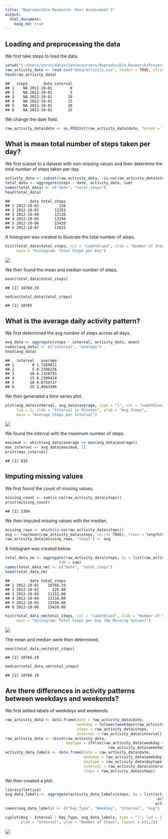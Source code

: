 ```yaml
---
title: "Reproducible Research: Peer Assessment 1"
output: 
  html_document:
    keep_md: true
---
```



## Loading and preprocessing the data
We first take steps to load the data.

```r
setwd("C:/Users/shrut/datasciencecoursera/Reproducible_Research/Project_1")
raw_activity_data <- read.csv("data/activity.csv", header = TRUE, stringsAsFactors = FALSE)
head(raw_activity_data)
```

```
##   steps       date interval
## 1    NA 2012-10-01        0
## 2    NA 2012-10-01        5
## 3    NA 2012-10-01       10
## 4    NA 2012-10-01       15
## 5    NA 2012-10-01       20
## 6    NA 2012-10-01       25
```

We change the date field.

```r
raw_activity_data$date <- as.POSIXct(raw_activity_data$date, format = "%Y-%m-%d")
```

## What is mean total number of steps taken per day?
We first subset to a dataset with non-missing values and then determine the total number of steps taken per day.

```r
activity_data <- subset(raw_activity_data, !is.na(raw_activity_data$steps))
total_data <- aggregate(steps ~ date, activity_data, sum)
names(total_data) <- c("date", "total_steps")
head(total_data)
```

```
##         date total_steps
## 1 2012-10-02         126
## 2 2012-10-03       11352
## 3 2012-10-04       12116
## 4 2012-10-05       13294
## 5 2012-10-06       15420
## 6 2012-10-07       11015
```

A histogram was created to illustrate the total number of steps.

```r
hist(total_data$total_steps, col = "cadetblue3", xlab = "Number of Steps", 
     main = "Histogram: Total Steps per Day")
```

![](PA1_template_files/figure-html/unnamed-chunk-4-1.png)<!-- -->

We then found the mean and median number of steps.

```r
mean(total_data$total_steps)
```

```
## [1] 10766.19
```

```r
median(total_data$total_steps)
```

```
## [1] 10765
```

## What is the average daily activity pattern?
We first determined the avg number of steps across all days.

```r
avg_data <- aggregate(steps ~ interval, activity_data, mean)
names(avg_data) <- c("interval", "average")
head(avg_data)
```

```
##   interval   average
## 1        0 1.7169811
## 2        5 0.3396226
## 3       10 0.1320755
## 4       15 0.1509434
## 5       20 0.0754717
## 6       25 2.0943396
```

We then generated a time series plot.

```r
plot(avg_data$interval, avg_data$average, type = "l", col = "cadetblue3",
     lwd = 2, xlab = "Interval in Minutes", ylab = "Avg Steps",
     main = "Average Steps per Interval")
```

![](PA1_template_files/figure-html/unnamed-chunk-7-1.png)<!-- -->

We found the interval with the maximum number of steps.

```r
maximum <- which(avg_data$average == max(avg_data$average))
max_interval <- avg_data[maximum, 1]
print(max_interval)
```

```
## [1] 835
```

## Imputing missing values
We first found the count of missing values.

```r
missing_count <- sum(is.na(raw_activity_data$steps))
print(missing_count)
```

```
## [1] 2304
```

We then imputed missing values with the median.

```r
missing_rows <- which(is.na(raw_activity_data$steps))
avg <- rep(mean(raw_activity_data$steps, na.rm= TRUE), times = length(missing_rows))
raw_activity_data[missing_rows, "steps"] <- avg
```

A histogram was created below.

```r
total_data_nm <- aggregate(raw_activity_data$steps, by = list(raw_activity_data$date),
                        FUN = sum)
names(total_data_nm) <- c("date", "total_steps")
head(total_data_nm)
```

```
##         date total_steps
## 1 2012-10-01    10766.19
## 2 2012-10-02      126.00
## 3 2012-10-03    11352.00
## 4 2012-10-04    12116.00
## 5 2012-10-05    13294.00
## 6 2012-10-06    15420.00
```

```r
hist(total_data_nm$total_steps, col = "cadetblue3", xlab = "Number of Steps", 
     main = "Histogram: Total Steps per Day (No Missing Values)")
```

![](PA1_template_files/figure-html/unnamed-chunk-11-1.png)<!-- -->

The mean and median were then determined.

```r
mean(total_data_nm$total_steps)
```

```
## [1] 10766.19
```

```r
median(total_data_nm$total_steps)
```

```
## [1] 10766.19
```

## Are there differences in activity patterns between weekdays and weekends?
We first added labels of weekdays and weekends.

```r
raw_activity_data <- data.frame(date = raw_activity_data$date,
                                weekday = tolower(weekdays(raw_activity_data$date)),
                                steps = raw_activity_data$steps,
                                interval = raw_activity_data$interval)
raw_activity_data <- cbind(raw_activity_data,
                           daytype = ifelse(raw_activity_data$weekday == "saturday" |
                                              raw_activity_data$weekday == "sunday", "weekend", "weekday"))
activity_data_labels <- data.frame(date = raw_activity_data$date,
                                   weekday = raw_activity_data$weekday,
                                   daytype = raw_activity_data$daytype,
                                   interval = raw_activity_data$interval,
                                   steps = raw_activity_data$steps)
```

We then created a plot.

```r
library(lattice)
avg_data_labels <- aggregate(activity_data_labels$steps, by = list(activity_data_labels$daytype,
                                                                    activity_data_labels$weekday,
                                                                   activity_data_labels$interval), mean)
names(avg_data_labels) <- c("Day_Type", "Weekday", "Interval", "Avg")

xyplot(Avg ~ Interval | Day_Type, avg_data_labels, type = "l", lwd = 1,
       xlab = "Interval", ylab = "Number of Steps", layout = c(1,2))
```

![](PA1_template_files/figure-html/unnamed-chunk-14-1.png)<!-- -->
